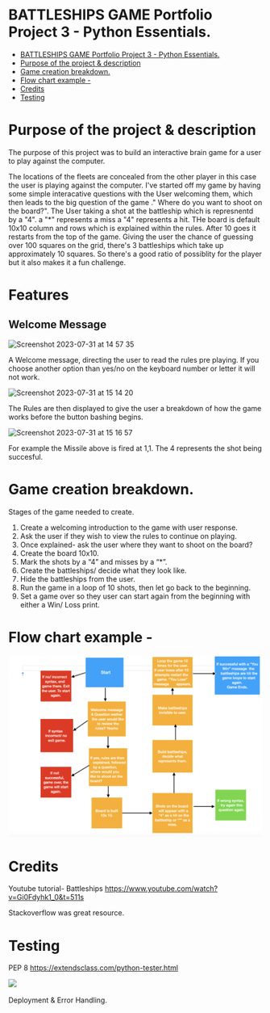 # BATTLESHIPS GAME Portfolio Project 3 - Python Essentials.

- [BATTLESHIPS GAME Portfolio Project 3 - Python Essentials.](#battleships-game-portfolio-project-3---python-essentials)
- [Purpose of the project & description](#purpose-of-the-project---description)
- [Game creation breakdown.](#game-creation-breakdown)
- [Flow chart example -](#flow-chart-example--)
- [Credits](#credits)
- [Testing](#testing)


# Purpose of the project & description


The purpose of this project was to build an interactive brain game for a user to play against the computer.

The locations of the fleets are concealed from the other player in this case the user is playing against the computer. I've started off my game by having some simple interacative questions with the User welcoming them, which then leads to the big question of the game ." Where do you want to shoot on the board?". The User taking a shot at the battleship which is represnentd by a "4".
a "*" represents a miss
a "4" represents a hit.
THe board is default 10x10 column and rows which is explained within the rules.
After 10 goes it restarts from the top of the game. 
Giving the user the chance of guessing over 100 squares on the grid, there's 3 battleships which take up approximately 10 squares. So there's a good ratio of possiblity for the player but it also makes it a fun challenge. 


# Features

## Welcome Message 
<img width="728" alt="Screenshot 2023-07-31 at 14 57 35" src="https://github.com/sammaxfleet/Battleships/assets/114914739/47fc9ea7-c9cf-4bdb-a237-adf1d40686be">

  A Welcome message, directing the user to read the rules pre playing. If you choose another option than yes/no on the keyboard number or letter it will not work.

<img width="1029" alt="Screenshot 2023-07-31 at 15 14 20" src="https://github.com/sammaxfleet/Battleships/assets/114914739/f30aec9c-1c35-4187-9469-84dcd3881660">

The Rules are then displayed to give the user a breakdown of how the game works before the button bashing begins. 


<img width="426" alt="Screenshot 2023-07-31 at 15 16 57" src="https://github.com/sammaxfleet/Battleships/assets/114914739/ac5b5860-edfb-4926-be4f-7016a20f1ab0">

For example the Missile above is fired at 1,1. The 4 represents the shot being succesful. 







# Game creation breakdown.

Stages of the game needed to create.  


  1. Create a welcoming introduction to the game with user response.
  2. Ask the user if they wish to view the rules to continue on playing. 
  3. Once explained- ask the user where they want to shoot on the board?
  4. Create the board 10x10. 
  5. Mark the shots by a “4” and misses by a “*”.
  6. Create the battleships/ decide what they look like.
  7. Hide the battleships from the user.
  8. Run the game in a loop of 10 shots, then let go back to the beginning. 
  9. Set a game over so they user can start again from the beginning with either a  Win/ 
    Loss print. 



# Flow chart example -

<img src = "images/screenshot1.png">


# Credits

Youtube tutorial- Battleships
https://www.youtube.com/watch?v=Gi0Fdyhk1_0&t=511s

Stackoverflow was great resource.


# Testing

PEP 8
https://extendsclass.com/python-tester.html

<img src = "img/screenshot2.png">

Deployment & Error Handling. 


